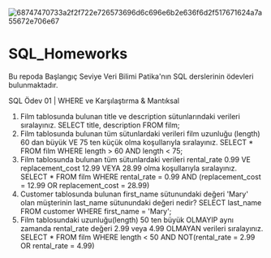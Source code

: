 

![68747470733a2f2f722e726573696d6c696e6b2e636f6d2f517671624a7a55672e706e67](https://github.com/BusraZenbilci/SQL_Homeworks/assets/88310614/8669da81-2f21-4a01-b2ac-c2eadf8bd8ac)

# SQL_Homeworks
Bu repoda Başlangıç Seviye Veri Bilimi Patika'nın SQL derslerinin ödevleri bulunmaktadır.

SQL Ödev 01 | WHERE ve Karşılaştırma & Mantıksal 
1) Film tablosunda bulunan title ve description sütunlarındaki verileri sıralayınız.
   SELECT title, description FROM film;
2) Film tablosunda bulunan tüm sütunlardaki verileri film uzunluğu (length) 60 dan büyük VE 75 ten küçük olma koşullarıyla sıralayınız.
   SELECT *  FROM film WHERE length > 60 AND length < 75;
3) Film tablosunda bulunan tüm sütunlardaki verileri rental_rate 0.99 VE replacement_cost 12.99 VEYA 28.99 olma koşullarıyla sıralayınız.
   SELECT * FROM film WHERE rental_rate = 0.99 AND (replacement_cost = 12.99 OR replacement_cost = 28.99)
4) Customer tablosunda bulunan first_name sütunundaki değeri 'Mary' olan müşterinin last_name sütunundaki değeri nedir?
   SELECT last_name FROM customer WHERE first_name = 'Mary';
5) Film tablosundaki uzunluğu(length) 50 ten büyük OLMAYIP aynı zamanda rental_rate değeri 2.99 veya 4.99 OLMAYAN verileri sıralayınız.
    SELECT * FROM film WHERE length < 50 AND NOT(rental_rate = 2.99 OR rental_rate = 4.99)


